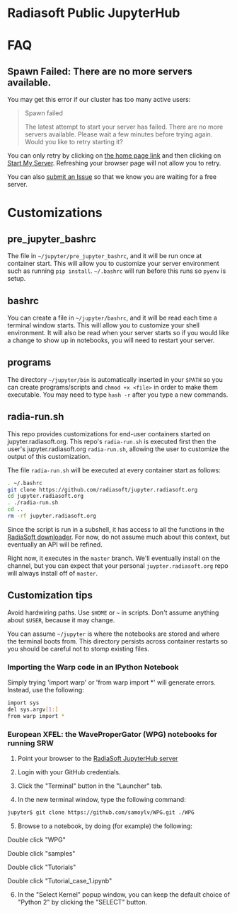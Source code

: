 # Radiasoft Public JupyterHub

# FAQ

## Spawn Failed: There are no more servers available.

You may get this error if our cluster has too many active users:

>  Spawn failed
>
> The latest attempt to start your server has failed. There are no more servers available. Please wait a few minutes before trying again. Would you like to retry starting it?


You can only retry by clicking on
[the home page link](https://jupyter.radiasoft.org/hub/home) and then
clicking on
[Start My Server](https://jupyter.radiasoft.org/hub/spawn). Refreshing
your browser page will not allow you to retry.

You can also [submit an Issue](https://github.com/radiasoft/jupyter.radiasoft.org/issues/new)
so that we know you are waiting for a free server.

# Customizations

## pre_jupyter_bashrc

The file in `~/jupyter/pre_jupyter_bashrc`, and it will be run once at
container start. This will allow you to customize your server
environment such as running `pip install`. `~/.bashrc` will run before
this runs so `pyenv` is setup.

## bashrc

You can create a file in `~/jupyter/bashrc`, and it will be read each
time a terminal window starts. This will allow you to customize your
shell environment. It will also be read when your server starts so if
you would like a change to show up in notebooks, you will need to restart
your server.

## programs

The directory `~/jupyter/bin` is automatically inserted in your `$PATH`
so you can create programs/scripts and `chmod +x <file>` in order to make
them executable. You may need to type `hash -r` after you type a new
commands.

## radia-run.sh

This repo provides customizations for end-user containers started on
jupyter.radiasoft.org. This repo's `radia-run.sh` is executed first
then the user's jupyter.radiasoft.org `radia-run.sh`, allowing
the user to customize the output of this customization.

The file `radia-run.sh` will be executed at every container start
as follows:

```bash
. ~/.bashrc
git clone https://github.com/radiasoft/jupyter.radiasoft.org
cd jupyter.radiasoft.org
. ./radia-run.sh
cd ..
rm -rf jupyter.radiasoft.org
```

Since the script is run in a subshell, it has access to
all the functions in the
[RadiaSoft downloader](https://github.com/radiasoft/download).
For now, do not assume much about this context, but eventually
an API will be refined.

Right now, it executes in the `master` branch. We'll eventually
install on the channel, but you can expect that your personal
`juypter.radiasoft.org` repo will always install off of
`master`.

## Customization tips

Avoid hardwiring paths. Use `$HOME` or `~` in scripts. Don't assume
anything about `$USER`, because it may change.

You can assume `~/jupyter` is where the notebooks are stored and
where the terminal boots from. This directory persists across
container restarts so you should be careful not to stomp
existing files.

### Importing the Warp code in an IPython Notebook

Simply trying 'import warp' or 'from warp import *' will generate errors. Instead, use the following:
```bash
import sys
del sys.argv[1:]
from warp import *
```

### European XFEL: the WaveProperGator (WPG) notebooks for running SRW

1) Point your browser to the [RadiaSoft JupyterHub server](https://jupyter.radiasoft.org)

2) Login with your GitHub credentials.

3) Click the "Terminal" button in the "Launcher" tab.

4) In the new terminal window, type the following command:

```bash
jupyter$ git clone https://github.com/samoylv/WPG.git ./WPG
```

5) Browse to a notebook, by doing (for example) the following:

Double click "WPG"

Double click "samples"

Double click "Tutorials"

Double click "Tutorial_case_1.ipynb"

6) In the "Select Kernel" popup window, you can keep the default choice of "Python 2" by clicking the "SELECT" button.
